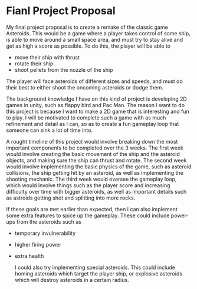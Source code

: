   # Fianl Project Proposal
  
  My final project proposal is to create a remake of the classic game Asteroids. This would be a game where a player takes control of some ship, is able to move around a small space area, and must try to stay alive and get as high a score as possible. To do this, the player will be able to 
* move their ship with thrust
* rotate their ship
* shoot pellets from the nozzle of the ship

The player will face asteroids of different sizes and speeds, and must do their best to either shoot the oncoming asteroids or dodge them.
  
  The background knowledge I have on this kind of project is developing 2D games in unity, such as flappy bird and Pac Man. The reason I want to do this project is because I want to make a 2D game that is interesting and fun to play. I will be motivated to complete such a game with as much refinement and detail as I can, so as to create a fun gameplay loop that someone can sink a lot of time into.
  
  A rought timeline of this project would involve breaking down the most important components to be completed over the 3 weeks. The first week would involve creating the basic movement of the ship and the asteroid objects, and making sure the ship can thrust and rotate. The second week would involve implementing the basic physics of the game, such as asteroid collisions, the ship getting hit by an asteroid, as well as implementing the shooting mechanic. The third week would oversee the gameplay loop, which would involve things such as the player score and increasing difficulty over time with bigger asteroids, as well as important details such as astroids getting shot and splitting into more rocks. 
  
  If these goals are met earlier than expected, then I can also implement some extra features to spice up the gameplay. These could include power-ups from the asteroids such as 
* temporary invulnerability
* higher firing power
* extra health
  
  I could also try implementing special asteroids. This could include homing asteroids which target the player ship, or explosive asteroids which will destroy asteroids in a certain radius.
